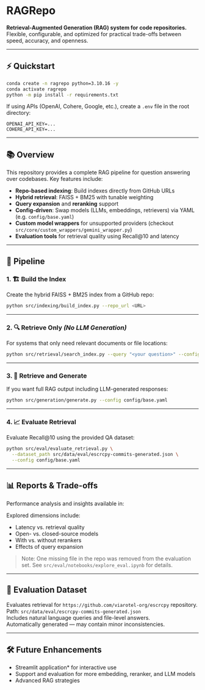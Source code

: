 # RAGRepo

**Retrieval-Augmented Generation (RAG) system for code repositories.**  
Flexible, configurable, and optimized for practical trade-offs between speed, accuracy, and openness.

---

## ⚡ Quickstart

```bash
conda create -n ragrepo python=3.10.16 -y
conda activate ragrepo
python -m pip install -r requirements.txt
```

If using APIs (OpenAI, Cohere, Google, etc.), create a `.env` file in the root directory:

```
OPENAI_API_KEY=...
COHERE_API_KEY=...
```

---

## 📚 Overview

This repository provides a complete RAG pipeline for question answering over codebases. Key features include:

- **Repo-based indexing**: Build indexes directly from GitHub URLs  
- **Hybrid retrieval**: FAISS + BM25 with tunable weighting  
- **Query expansion** and **reranking** support  
- **Config-driven**: Swap models (LLMs, embeddings, retrievers) via YAML (e.g. ```config/base.yaml```)
- **Custom model wrappers** for unsupported providers (checkout `src/core/custom_wrappers/gemini_wrapper.py`)  
- **Evaluation tools** for retrieval quality using Recall@10 and latency

---

## 🔩 Pipeline

### 1. 🏗️ Build the Index

Create the hybrid FAISS + BM25 index from a GitHub repo:

```bash
python src/indexing/build_index.py --repo_url <URL>
```

---

### 2. 🔍 Retrieve Only *(No LLM Generation)*

For systems that only need relevant documents or file locations:

```bash
python src/retrieval/search_index.py --query "<your question>" --config config/base.yaml
```

---

### 3. 💬 Retrieve and Generate

If you want full RAG output including LLM-generated responses:

```bash
python src/generation/generate.py --config config/base.yaml
```

---

### 4. 📈 Evaluate Retrieval

Evaluate Recall@10 using the provided QA dataset:

```bash
python src/eval/evaluate_retrieval.py \
  --dataset_path src/data/eval/escrcpy-commits-generated.json \
  --config config/base.yaml
```

---

## 📊 Reports & Trade-offs

Performance analysis and insights available in:



Explored dimensions include:

- Latency vs. retrieval quality  
- Open- vs. closed-source models  
- With vs. without rerankers  
- Effects of query expansion

> Note: One missing file in the repo was removed from the evaluation set. See `src/eval/notebooks/explore_eval.ipynb` for details.

---

## 📌 Evaluation Dataset

Evaluates retrieval for `https://github.com/viarotel-org/escrcpy` repository.
Path: `src/data/eval/escrcpy-commits-generated.json`  
Includes natural language queries and file-level answers.  
Automatically generated — may contain minor inconsistencies.


---

## 🛠️ Future Enhancements

- Streamlit application* for interactive use
- Support and evaluation for more embedding, reranker, and LLM models  
- Advanced RAG strategies  